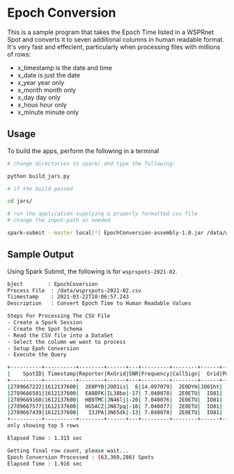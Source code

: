 # Epoch Conversion

This is a sample program that takes the Epoch Time listed in a WSPRnet Spot and
converts it to seven additional columns in human readable format. It's very fast and effecient,
particularly when processing files with millions of rows:

- x_timestamp is the date and time
- x_date is just the date
- x_year year only
- x_month month only
- x_day day only
- x_hous hour only
- x_minute minute only

## Usage

To build the apps, perform the following in a terminal

```bash
# change directories to spark/ and type the following:

python build_jars.py

# if the build passed

cd jars/

# run the application supplying a properly formatted csv file
# change the input-path as needed

spark-submit --master local[*] EpochConversion-assembly-1.0.jar /data/wsprspots-2008-03.csv
```

## Sample Output

Using Spark Submit, the following is for `wsprspots-2021-02`.

```bash
bject        : EpochCoversion
Process File  : /data/wsprspots-2021-02.csv
Tiimestamp    : 2021-03-22T10:06:57.243
Description   : Convert Epoch Time to Human Readable Values

Steps For Processing The CSV File
- Create a Spark Session
- Create the Spot Schema
- Read the CSV file into a DataSet
- Select the column we want to process
- Setup Epoh Conversion
- Execute the Query

+----------+----------+--------+------+---+---------+--------+------+-----+-----+--------+-------+----+--------+----+-------------------+----------+------+-------+-----+------+--------+
|    SpotID| Timestamp|Reporter|RxGrid|SNR|Frequency|CallSign|  Grid|Power|Drift|Distance|Azimuth|Band| Version|Code|        x_timestamp|    x_date|x_year|x_month|x_day|x_hour|x_minute|
+----------+----------+--------+------+---+---------+--------+------+-----+-----+--------+-------+----+--------+----+-------------------+----------+------+-------+-----+------+--------+
|2789667222|1612137600|  2E0PYB|JO01is|  6|14.097079|  2E0DYH|JO01ht|   10|    0|       7|   null|  14|   2.1.2|   1|2021-02-01 00:00:00|2021-02-01|  2021|      2|    1|     0|       0|
|2789666501|1612137600|  EA8BFK|IL38bo|-17| 7.040078|  2E0ETU|  IO81|   27|    0|    2699|   null|   7|    null|   1|2021-02-01 00:00:00|2021-02-01|  2021|      2|    1|     0|       0|
|2789669160|1612137600|  HB9TMC|JN46lj|-20| 7.040076|  2E0ETU|  IO81|   27|    0|    1041|    118|   7|    null|   1|2021-02-01 00:00:00|2021-02-01|  2021|      2|    1|     0|       0|
|2789667577|1612137600|  HG5ACZ|JN87pq|-16| 7.040077|  2E0ETU|  IO81|   27|    0|    1520|     98|   7|1.3 Kiwi|   1|2021-02-01 00:00:00|2021-02-01|  2021|      2|    1|     0|       0|
|2789667439|1612137600|   I3JPA|JN65dk|-13| 7.040078|  2E0ETU|  IO81|   27|    0|    1311|    115|   7|1.3 Kiwi|   1|2021-02-01 00:00:00|2021-02-01|  2021|      2|    1|     0|       0|
+----------+----------+--------+------+---+---------+--------+------+-----+-----+--------+-------+----+--------+----+-------------------+----------+------+-------+-----+------+--------+
only showing top 5 rows

Elapsed Time : 1.315 sec

Getting final row count, please wait...
Epoch Conversion Processed : (63,369,286) Spots 
Elapsed Time : 1.916 sec
```
